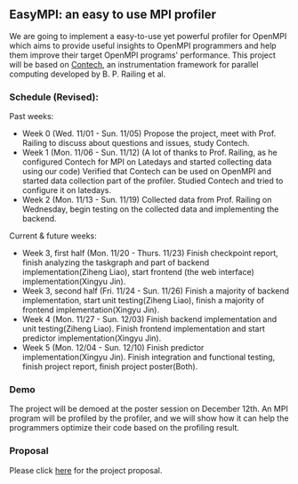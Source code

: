 ## EasyMPI: an easy to use MPI profiler
We are going to implement a easy-to-use yet powerful profiler for OpenMPI which aims to provide useful insights to OpenMPI programmers and help them improve their target OpenMPI programs' performance. This project will be based on [Contech](https://github.com/bprail/contech), an instrumentation framework for parallel computing developed by B. P. Railing et al. 

### Schedule (Revised):
Past weeks:
- Week 0 (Wed. 11/01 - Sun. 11/05) Propose the project, meet with Prof. Railing to discuss about questions and issues, study Contech.
- Week 1 (Mon. 11/06 - Sun. 11/12) (A lot of thanks to Prof. Railing, as he configured Contech for MPI on Latedays and started collecting data using our code) Verified that Contech can be used on OpenMPI and started data collection part of the profiler. Studied Contech and tried to configure it on latedays.
- Week 2 (Mon. 11/13 - Sun. 11/19) Collected data from Prof. Railing on Wednesday, begin testing on the collected data and implementing the backend.

Current & future weeks:
- Week 3, first half (Mon. 11/20 - Thurs. 11/23) Finish checkpoint report, finish analyzing the taskgraph and part of backend implementation(Ziheng Liao), start frontend (the web interface) implementation(Xingyu Jin).
- Week 3, second half (Fri. 11/24 - Sun. 11/26) Finish a majority of backend implementation, start unit testing(Ziheng Liao), finish a majority of frontend implementation(Xingyu Jin).
- Week 4 (Mon. 11/27 - Sun. 12/03) Finish backend implementation and unit testing(Ziheng Liao). Finish frontend implementation and start predictor implementation(Xingyu Jin).
- Week 5 (Mon. 12/04 - Sun. 12/10) Finish predictor implementation(Xingyu Jin). Finish integration and functional testing, finish project report, finish project poster(Both).

### Demo
The project will be demoed at the poster session on December 12th. An MPI program will be profiled by the profiler, and we will show how it can help the programmers optimize their code based on the profiling result.

### Proposal
Please click [here](https://github.com/alphalzh/EasyMPI/blob/master/Proposal.pdf) for the project proposal.
